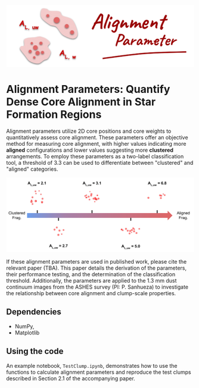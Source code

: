 ![alt text](https://github.com/Anchewei/ALPara/blob/main/Images/AL_Logo.png)

# Alignment Parameters: Quantify Dense Core Alignment in Star Formation Regions
Alignment parameters utilize 2D core positions and core weights to quantitatively assess core alignment. These parameters offer an objective method for measuring core alignment, with higher values indicating more **aligned** configurations and lower values suggesting more **clustered** arrangements. To employ these parameters as a two-label classification tool, a threshold of 3.3 can be used to differentiate between "clustered" and "aligned" categories.

![alt text](https://github.com/Anchewei/ALPara/blob/main/Images/ALuwIllus.png)

If these alignment parameters are used in published work, please cite the relevant paper (TBA). This paper details the derivation of the parameters, their performance testing, and the determination of the classification threshold. Additionally, the parameters are applied to the 1.3 mm dust continuum images from the ASHES survey (PI: P. Sanhueza) to investigate the relationship between core alignment and clump-scale properties.

## Dependencies
* NumPy,
* Matplotlib

## Using the code
An example notebook, `TestClump.ipynb`, demonstrates how to use the functions to calculate alignment parameters and reproduce the test clumps described in Section 2.1 of the accompanying paper.
